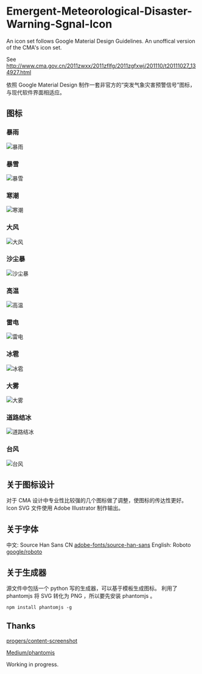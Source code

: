# Emergent-Meteorological-Disaster-Warning-Sgnal-Icon
An icon set follows Google Material Design Guidelines. An unoffical version of the CMA's icon set.

See http://www.cma.gov.cn/2011zwxx/2011zflfg/2011zgfxwj/201110/t20111027_134927.html

依照 Google Material Design 制作一套非官方的“突发气象灾害预警信号”图标，与现代软件界面相适应。

## 图标

### 暴雨

![暴雨](https://raw.githubusercontent.com/shevawen/Emergent-Meteorological-Disaster-Warning-Sgnal-Icon/master/set1/png/RAINSTORM_red.png)

### 暴雪

![暴雪](https://raw.githubusercontent.com/shevawen/Emergent-Meteorological-Disaster-Warning-Sgnal-Icon/master/set1/png/SNOWSTORM_red.png)

### 寒潮

![寒潮](https://raw.githubusercontent.com/shevawen/Emergent-Meteorological-Disaster-Warning-Sgnal-Icon/master/set1/png/COLDWAVE_red.png)

### 大风

![大风](https://raw.githubusercontent.com/shevawen/Emergent-Meteorological-Disaster-Warning-Sgnal-Icon/master/set1/png/GALE_red.png)

### 沙尘暴

![沙尘暴](https://raw.githubusercontent.com/shevawen/Emergent-Meteorological-Disaster-Warning-Sgnal-Icon/master/set1/png/SANDSTORM_red.png)

### 高温

![高温](https://raw.githubusercontent.com/shevawen/Emergent-Meteorological-Disaster-Warning-Sgnal-Icon/master/set1/png/HEATWAVE_red.png)

### 雷电

![雷电](https://raw.githubusercontent.com/shevawen/Emergent-Meteorological-Disaster-Warning-Sgnal-Icon/master/set1/png/LIGHTNING_red.png)

### 冰雹

![冰雹](https://raw.githubusercontent.com/shevawen/Emergent-Meteorological-Disaster-Warning-Sgnal-Icon/master/set1/png/HAIL_red.png)

### 大雾

![大雾](https://raw.githubusercontent.com/shevawen/Emergent-Meteorological-Disaster-Warning-Sgnal-Icon/master/set1/png/HEAVYFOG_red.png)

### 道路结冰

![道路结冰](https://raw.githubusercontent.com/shevawen/Emergent-Meteorological-Disaster-Warning-Sgnal-Icon/master/set1/png/ROADICING_red.png)

### 台风

![台风](https://raw.githubusercontent.com/shevawen/Emergent-Meteorological-Disaster-Warning-Sgnal-Icon/master/set1/png/TYPHOON_red.png)


## 关于图标设计

对于 CMA 设计中专业性比较强的几个图标做了调整，使图标的传达性更好。
Icon SVG 文件使用 Adobe Illustrator 制作输出。

## 关于字体

中文: Source Han Sans CN [adobe-fonts/source-han-sans](https://github.com/adobe-fonts/source-han-sans)
English: Roboto [google/roboto](https://github.com/google/roboto)

## 关于生成器

源文件中包括一个 python 写的生成器，可以基于模板生成图标。
利用了 phantomjs 将 SVG 转化为 PNG ，所以要先安装 phantomjs 。

```shell
npm install phantomjs -g
```

## Thanks

[progers/content-screenshot](https://github.com/progers/content-screenshot)

[Medium/phantomjs](https://github.com/Medium/phantomjs)

Working in progress.
